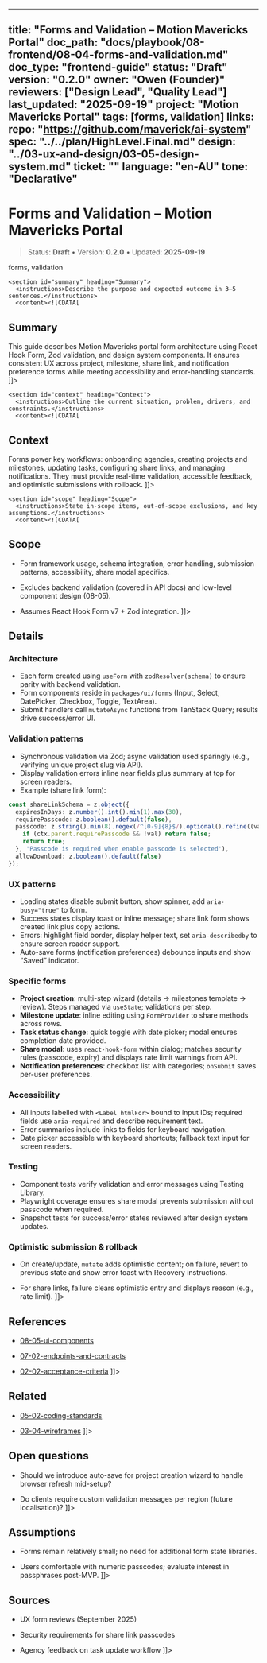 <!-- ai:managed start file="docs/playbook/08-frontend/08-04-forms-and-validation.md" responsibility="docs" strategy="replace" -->
---
title: "Forms and Validation – Motion Mavericks Portal"
doc_path: "docs/playbook/08-frontend/08-04-forms-and-validation.md"
doc_type: "frontend-guide"
status: "Draft"
version: "0.2.0"
owner: "Owen (Founder)"
reviewers: ["Design Lead", "Quality Lead"]
last_updated: "2025-09-19"
project: "Motion Mavericks Portal"
tags: [forms, validation]
links:
  repo: "https://github.com/maverick/ai-system"
  spec: "../../plan/HighLevel.Final.md"
  design: "../03-ux-and-design/03-05-design-system.md"
  ticket: "<PLACEHOLDER>"
language: "en-AU"
tone: "Declarative"
---

# Forms and Validation – Motion Mavericks Portal

> Status: **Draft** • Version: **0.2.0** • Updated: **2025-09-19**

<doc xmlns="urn:docs:universal"
     type="frontend-guide"
     path="docs/playbook/08-frontend/08-04-forms-and-validation.md"
     version="0.2.0"
     status="Draft"
     owner="Owen (Founder)">

  <meta>
    <link rel="repo" href="https://github.com/maverick/ai-system"/>
    <link rel="spec" href="../../plan/HighLevel.Final.md"/>
    <link rel="design" href="../03-ux-and-design/03-05-design-system.md"/>
    <tags>forms, validation</tags>
  </meta>

  <sections>

    <section id="summary" heading="Summary">
      <instructions>Describe the purpose and expected outcome in 3–5 sentences.</instructions>
      <content><![CDATA[
## Summary
This guide describes Motion Mavericks portal form architecture using React Hook Form, Zod validation, and design system components. It ensures consistent UX across project, milestone, share link, and notification preference forms while meeting accessibility and error-handling standards.
]]></content>
    </section>

    <section id="context" heading="Context">
      <instructions>Outline the current situation, problem, drivers, and constraints.</instructions>
      <content><![CDATA[
## Context
Forms power key workflows: onboarding agencies, creating projects and milestones, updating tasks, configuring share links, and managing notifications. They must provide real-time validation, accessible feedback, and optimistic submissions with rollback.
]]></content>
    </section>

    <section id="scope" heading="Scope">
      <instructions>State in-scope items, out-of-scope exclusions, and key assumptions.</instructions>
      <content><![CDATA[
## Scope
- Form framework usage, schema integration, error handling, submission patterns, accessibility, share modal specifics.
- Excludes backend validation (covered in API docs) and low-level component design (08-05).
- Assumes React Hook Form v7 + Zod integration.
]]></content>
    </section>

    <section id="details" heading="Details">
      <content><![CDATA[
## Details

### Architecture
- Each form created using `useForm` with `zodResolver(schema)` to ensure parity with backend validation.
- Form components reside in `packages/ui/forms` (Input, Select, DatePicker, Checkbox, Toggle, TextArea).
- Submit handlers call `mutateAsync` functions from TanStack Query; results drive success/error UI.

### Validation patterns
- Synchronous validation via Zod; async validation used sparingly (e.g., verifying unique project slug via API).
- Display validation errors inline near fields plus summary at top for screen readers.
- Example (share link form):
```ts
const shareLinkSchema = z.object({
  expiresInDays: z.number().int().min(1).max(30),
  requirePasscode: z.boolean().default(false),
  passcode: z.string().min(8).regex(/^[0-9]{8}$/).optional().refine((val, ctx) => {
    if (ctx.parent.requirePasscode && !val) return false;
    return true;
  }, 'Passcode is required when enable passcode is selected'),
  allowDownload: z.boolean().default(false)
});
```

### UX patterns
- Loading states disable submit button, show spinner, add `aria-busy="true"` to form.
- Success states display toast or inline message; share link form shows created link plus copy actions.
- Errors: highlight field border, display helper text, set `aria-describedby` to ensure screen reader support.
- Auto-save forms (notification preferences) debounce inputs and show “Saved” indicator.

### Specific forms
- **Project creation**: multi-step wizard (details → milestones template → review). Steps managed via `useState`; validations per step.
- **Milestone update**: inline editing using `FormProvider` to share methods across rows.
- **Task status change**: quick toggle with date picker; modal ensures completion date provided.
- **Share modal**: uses `react-hook-form` within dialog; matches security rules (passcode, expiry) and displays rate limit warnings from API.
- **Notification preferences**: checkbox list with categories; `onSubmit` saves per-user preferences.

### Accessibility
- All inputs labelled with `<Label htmlFor>` bound to input IDs; required fields use `aria-required` and describe requirement text.
- Error summaries include links to fields for keyboard navigation.
- Date picker accessible with keyboard shortcuts; fallback text input for screen readers.

### Testing
- Component tests verify validation and error messages using Testing Library.
- Playwright coverage ensures share modal prevents submission without passcode when required.
- Snapshot tests for success/error states reviewed after design system updates.

### Optimistic submission & rollback
- On create/update, `mutate` adds optimistic content; on failure, revert to previous state and show error toast with Recovery instructions.
- For share links, failure clears optimistic entry and displays reason (e.g., rate limit).
]]></content>
    </section>

    <section id="references" heading="References">
      <content><![CDATA[
## References
- [08-05-ui-components](08-05-ui-components.md)
- [07-02-endpoints-and-contracts](../07-apis-and-contracts/07-02-endpoints-and-contracts.md)
- [02-02-acceptance-criteria](../02-requirements-and-scope/02-02-acceptance-criteria.md)
]]></content>
    </section>

    <section id="related" heading="Related">
      <content><![CDATA[
## Related
- [05-02-coding-standards](../05-project-setup/05-02-coding-standards.md)
- [03-04-wireframes](../03-ux-and-design/03-04-wireframes.md)
]]></content>
    </section>

    <section id="open_questions" heading="Open questions">
      <content><![CDATA[
## Open questions
- Should we introduce auto-save for project creation wizard to handle browser refresh mid-setup?
- Do clients require custom validation messages per region (future localisation)?
]]></content>
    </section>

    <section id="assumptions" heading="Assumptions">
      <content><![CDATA[
## Assumptions
- Forms remain relatively small; no need for additional form state libraries.
- Users comfortable with numeric passcodes; evaluate interest in passphrases post-MVP.
]]></content>
    </section>

    <section id="sources" heading="Sources">
      <content><![CDATA[
## Sources
- UX form reviews (September 2025)
- Security requirements for share link passcodes
- Agency feedback on task update workflow
]]></content>
    </section>

  </sections>
</doc>
<!-- ai:managed end -->
